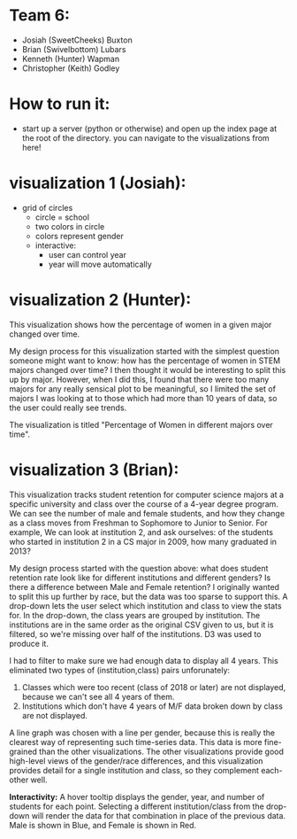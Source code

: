 # Team 6:
- Josiah (SweetCheeks) Buxton
- Brian (Swivelbottom) Lubars
- Kenneth (Hunter) Wapman
- Christopher (Keith) Godley

# How to run it:
- start up a server (python or otherwise) and open up the index page at the root of the directory. you can navigate to the visualizations from here!

# visualization 1 (Josiah):
- grid of circles
    - circle = school
    - two colors in circle
    - colors represent gender
    - interactive:
        - user can control year
        - year will move automatically

# visualization 2 (Hunter):
This visualization shows how the percentage of women in a given major changed over time. 

My design process for this visualization started with the simplest question someone might want to know: how has the percentage of women in STEM majors changed over time? I then thought it would be interesting to split this up by major. However, when I did this, I found that there were too many majors for any really sensical plot to be meaningful, so I limited the set of majors I was looking at to those which had more than 10 years of data, so the user could really see trends.

The visualization is titled "Percentage of Women in different majors over time".

# visualization 3 (Brian):
This visualization tracks student retention for computer science majors at a specific university and class over the course of a 4-year degree program. We can see the number of male and female students, and how they change as a class moves from Freshman to Sophomore to Junior to Senior. For example, We can look at institution 2, and ask ourselves: of the students who started in institution 2 in a CS major in 2009, how many graduated in 2013?

My design process started with the question above: what does student retention rate look like for different institutions and different genders? Is there a difference between Male and Female retention? I originally wanted to split this up further by race, but the data was too sparse to support this. A drop-down lets the user select which institution and class to view the stats for. In the drop-down, the class years are grouped by institution. The institutions are in the same order as the original CSV given to us, but it is filtered, so we're missing over half of the institutions. D3 was used to produce it.

I had to filter to make sure we had enough data to display all 4 years. This eliminated two types of (institution,class) pairs unforunately:
1. Classes which were too recent (class of 2018 or later) are not displayed, because we can't see all 4 years of them.
2. Institutions which don't have 4 years of M/F data broken down by class are not displayed. 

A line graph was chosen with a line per gender, because this is really the clearest way of representing such time-series data. This data is more fine-grained than the other visualizations. The other visualizations provide good high-level views of the gender/race differences, and this visualization provides detail for a single institution and class, so they complement each-other well.

**Interactivity:** A hover tooltip displays the gender, year, and number of students for each point. Selecting a different institution/class from the drop-down will render the data for that combination in place of the previous data. Male is shown in Blue, and Female is shown in Red.

